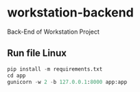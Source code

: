 # workstation-backend

Back-End of Workstation Project

## Run file Linux

```python
pip install -m requirements.txt
cd app
gunicorn -w 2 -b 127.0.0.1:8000 app:app
```

